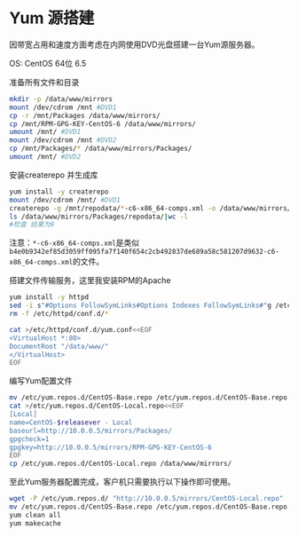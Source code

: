 # Yum 源搭建


因带宽占用和速度方面考虑在内网使用DVD光盘搭建一台Yum源服务器。

OS: CentOS 64位 6.5

准备所有文件和目录
```bash
mkdir -p /data/www/mirrors
mount /dev/cdrom /mnt #DVD1
cp -r /mnt/Packages /data/www/mirrors/
cp /mnt/RPM-GPG-KEY-CentOS-6 /data/www/mirrors/
umount /mnt/ #DVD1
mount /dev/cdrom /mnt #DVD2
cp /mnt/Packages/* /data/www/mirrors/Packages/
umount /mnt/ #DVD2
```

安装createrepo 并生成库
```bash
yum install -y createrepo
mount /dev/cdrom /mnt/ #DVD1
createrepo -g /mnt/repodata/*-c6-x86_64-comps.xml -o /data/www/mirrors/Packages/ /data/www/mirrors/Packages/
ls /data/www/mirrors/Packages/repodata/|wc -l
#检查 结果为9
```
注意：`*-c6-x86_64-comps.xml`是类似`b4e0b9342ef85d3059ff095fa7f140f654c2cb492837de689a58c581207d9632-c6-x86_64-comps.xml`的文件。

 搭建文件传输服务，这里我安装RPM的Apache
```bash
yum install -y httpd
sed -i s"#Options FollowSymLinks#Options Indexes FollowSymLinks#"g /etc/httpd/conf/httpd.conf
rm -f /etc/httpd/conf.d/*

cat >/etc/httpd/conf.d/yum.conf<<EOF 
<VirtualHost *:80>
DocumentRoot "/data/www/"
</VirtualHost>
EOF
```

编写Yum配置文件

```bash
mv /etc/yum.repos.d/CentOS-Base.repo /etc/yum.repos.d/CentOS-Base.repo.local.bak
cat >/etc/yum.repos.d/CentOS-Local.repo<<EOF 
[Local]
name=CentOS-$releasever - Local
baseurl=http://10.0.0.5/mirrors/Packages/
gpgcheck=1
gpgkey=http://10.0.0.5/mirrors/RPM-GPG-KEY-CentOS-6
EOF
cp /etc/yum.repos.d/CentOS-Local.repo /data/www/mirrors/
```

至此Yum服务器配置完成，客户机只需要执行以下操作即可使用。
```bash
wget -P /etc/yum.repos.d/ "http://10.0.0.5/mirrors/CentOS-Local.repo"
mv /etc/yum.repos.d/CentOS-Base.repo /etc/yum.repos.d/CentOS-Base.repo.local.bak
yum clean all
yum makecache
```